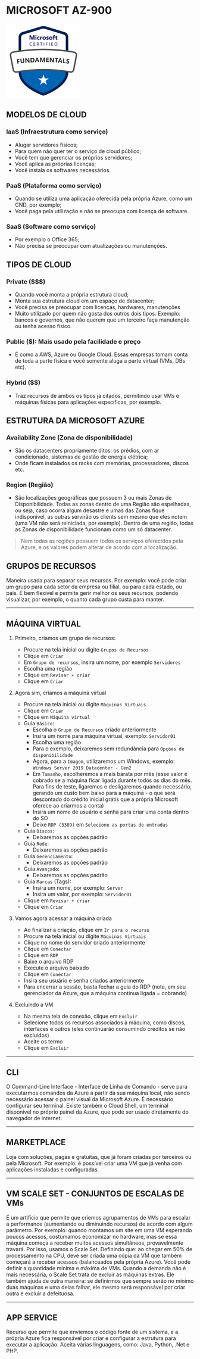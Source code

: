 # MICROSOFT AZ-900

<img src="../assets/microsoft-certified-fundamentals-badge.svg" alt="MICROSOFT AZ-900" width="200"/>

## MODELOS DE CLOUD

### IaaS (Infraestrutura como serviço)

- Alugar servidores físicos;
- Para quem não quer ter o serviço de cloud público;
- Você tem que gerenciar os próprios servidores;
- Você aplica as próprias licenças;
- Você instala os softwares necessários.

### PaaS (Plataforma como serviço)

- Quando se utiliza uma aplicação oferecida pela própria Azure, como um CND, por exemplo;
- Você paga pela utilização e não se preocupa com licença de software.

### SaaS (Software como serviço)

- Por exemplo o Office 365;
- Não precisa se preocupar com atualizações ou manutenções.

## TIPOS DE CLOUD

### Private ($$$)

- Quando você monta a própria estrutura cloud;
- Monta sua estrutura cloud em um espaço de datacenter;
- Você precisa se preocupar com licenças, hardwares, manutenções
- Muito utilizado por quem não gosta dos outros dois tipos. Exemplo: bancos e governos, que não querem que um terceiro faça manutenção ou tenha acesso físico.

### Public ($): Mais usado pela facilidade e preço

- É como a AWS, Azure ou Google Cloud. Essas empresas tomam conta de toda a parte física e você somente aluga a parte virtual (VMs, DBs etc).

### Hybrid ($$)

- Traz recursos de ambos os tipos já citados, permitindo usar VMs e máquinas físicas para aplicações específicas, por exemplo.

## ESTRUTURA DA MICROSOFT AZURE

### Availability Zone (Zona de disponibilidade)

- São os datacenters propriamente ditos: os prédios, com ar condicionado, sistemas de gestão de energia elétrica;
- Onde ficam instalados os racks com memórias, processadores, discos etc.

### Region (Região)

- São localizações geográficas que possuem 3 ou mais Zonas de Disponibilidade. Todas as zonas dentro de uma Região são espelhadas, ou seja, caso ocorra algum desastre e umas das Zonas fique indisponível, as outras servirão os clients sem mesmo que eles notem (uma VM não será reiniciada, por exemplo). Dentro de uma região, todas as Zonas de disponibilidade funcionam como um só datacenter.

> Nem todas as regiões possuem todos os serviços oferecidos pela Azure, e os valores podem alterar de acordo com a localização.

## GRUPOS DE RECURSOS

Maneira usada para separar seus recursos. Por exemplo: você pode criar um grupo para cada setor da empresa ou filial, ou para cada estado, ou país. É bem flexível e permite gerir melhor os seus recursos, podendo visualizar, por exemplo, o quanto cada grupo custa para manter.

<hr />

## MÁQUINA VIRTUAL

1. Primeiro, criamos um grupo de recursos:

   - Procure na tela inicial ou digite `Grupos de Recursos`
   - Clique em `Criar`
   - Em `Grupo de recursos`, insira um nome, por exemplo `Servidores`
   - Escolha uma região
   - Clique em `Revisar + criar`
   - Clique em `Criar`

2. Agora sim, criamos a máquina virtual

   - Procure na tela inicial ou digite `Máquinas Virtuais`
   - Clique em `Criar`
   - Clique em `Máquina virtual`
   - Guia `Básico`:
     - Escolha o `Grupo de Recursos` criado anteriormente
     - Insira um nome para máquina virtual, exemplo: `Servidor01`
     - Escolha uma região
     - Para o exemplo, deixaremos sem redundância para `Opções de disponibilidade`
     - Agora, para a `Imagem`, utilizaremos um Windows, exemplo: `Windows Server 2019 Datacenter - Gen2`
     - Em `Tamanho`, escolheremos a mais barata por mês (esse valor é cobrado se a máquina ficar ligada durante todos os dias do mês. Para fins de teste, ligaremos e desligaremos quando necessário, gerando um custo bem baixo para a máquina - o que será descontado do crédito inicial grátis que a própria Microsoft oferece ao criarmos a conta)
     - Insira um nome de usuário e senha para criar uma conta dentro do SO
     - Deixe `RDP (3389)` em `Selecione as portas de entradas`
   - Guia `Discos`:
     - Deixaremos as opções padrão
   - Guia `Rede`:
     - Deixaremos as opções padrão
   - Guia `Gerenciamento`:
     - Deixaremos as opções padrão
   - Guia `Avançado`:
     - Deixaremos as opções padrão
   - Guia `Marcas` (Tags):
     - Insira um nome, por exemplo: `Server`
     - Insira um valor, por exemplo: `Servidor01`
   - Clique em `Revisar + criar`
   - Clique em `Criar`

3. Vamos agora acessar a máquina criada

   - Ao finalizar a criação, clique em `Ir para o recurso`
   - Procure na tela inicial ou digite `Máquinas Virtuais`
   - Clique no nome do servidor criado anteriormente
   - Clique em `Conectar`
   - Clique em `RDP`
   - Baixe o arquivo RDP
   - Execute o arquivo baixado
   - Clique em `Conectar`
   - Insira seu usuário e senha criados anteriormente
   - Para encerrar a sessão, basta fechar a guia do RDP (note, em seu gerenciador da Azure, que a máquina continua ligada = cobrando)

4. Excluindo a VM

   - Na mesma tela de conexão, clique em `Excluir`
   - Selecione todos os recursos associados à máquina, como discos, interfaces e outros (eles continuarão consumindo créditos se não excluídos)
   - Aceite os termo
   - Clique em `Excluir`

<hr />

## CLI

O Command-Line Interface - Interface de Linha de Comando - serve para executarmos comandos da Azure a partir da sua máquina local, não sendo necessário acessar o painel visual da Microsoft Azure. É necessário configurar seu terminal. Existe também o Cloud Shell, um terminal disponível no próprio painel da Azure, que pode ser usado diretamente do navegador de internet.

<hr />

## MARKETPLACE

Loja com soluções, pagas e gratuitas, que já foram criadas por terceiros ou pela Microsoft. Por exemplo: é possível criar uma VM que já venha com aplicações instaladas e configuradas.

<hr />

## VM SCALE SET - CONJUNTOS DE ESCALAS DE VMs

É um artifício que permite que criemos agrupamentos de VMs para escalar a performance (aumentando ou diminuindo recursos) de acordo com algum parâmetro. Por exemplo: quando montamos um site em uma VM esperando poucos acessos, costumamos economizar no hardware, mas se essa máquina começa a receber muitos acessos simultâneos, provavelmente travará. Por isso, usamos o Scale Set. Definindo que: ao chegar em 50% de processamento na CPU, deve ser criada uma cópia da VM que também começará a receber acessos (balanceados pela própria Azure). Você pode definir a quantidade mínima e máxima de VMs. Quando a demanda não é mais necessária, o Scale Set trata de excluir as máquinas extras. Ele também ajuda de outra maneira: se definirmos que sempre serão no mínimo duas máquinas e uma delas falhar, ele mesmo será responsável por criar outra e excluir a defeituosa.

<hr />

## APP SERVICE

Recurso que permite que enviemos o código fonte de um sistema, e a própria Azure fica responsável por criar e configurar a estrutura para executar a aplicação. Aceita várias linguagens, como: Java, Python, .Net e PHP.
